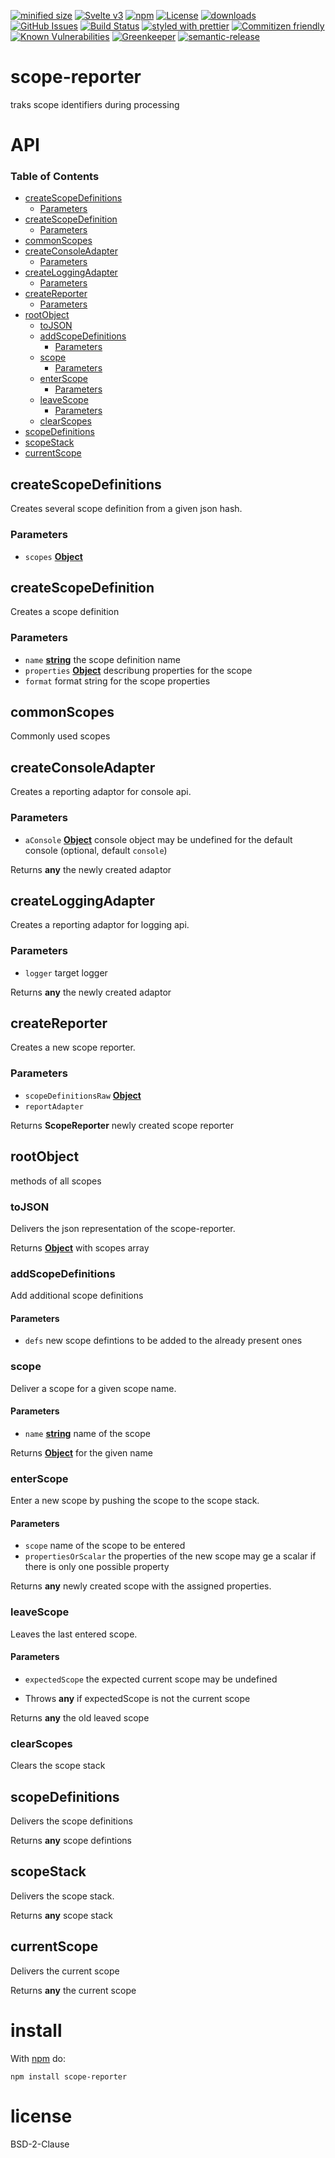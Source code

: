 [![minified size](https://badgen.net/bundlephobia/min/scope-reporter)](https://bundlephobia.com/result?p=scope-reporter)
[![Svelte v3](https://img.shields.io/badge/svelte-v3-orange.svg)](https://svelte.dev)
[![npm](https://img.shields.io/npm/v/scope-reporter.svg)](https://www.npmjs.com/package/scope-reporter)
[![License](https://img.shields.io/badge/License-BSD%203--Clause-blue.svg)](https://opensource.org/licenses/BSD-3-Clause)
[![downloads](http://img.shields.io/npm/dm/scope-reporter.svg?style=flat-square)](https://npmjs.org/package/scope-reporter)
[![GitHub Issues](https://img.shields.io/github/issues/arlac77/scope-reporter.svg?style=flat-square)](https://github.com/arlac77/scope-reporter/issues)
[![Build Status](https://secure.travis-ci.org/arlac77/scope-reporter.png)](http://travis-ci.org/arlac77/scope-reporter)
[![styled with prettier](https://img.shields.io/badge/styled_with-prettier-ff69b4.svg)](https://github.com/prettier/prettier)
[![Commitizen friendly](https://img.shields.io/badge/commitizen-friendly-brightgreen.svg)](http://commitizen.github.io/cz-cli/)
[![Known Vulnerabilities](https://snyk.io/test/github/arlac77/scope-reporter/badge.svg)](https://snyk.io/test/github/arlac77/scope-reporter)
[![Greenkeeper](https://badges.greenkeeper.io/arlac77/scope-reporter.svg)](https://greenkeeper.io/)
[![semantic-release](https://img.shields.io/badge/%20%20%F0%9F%93%A6%F0%9F%9A%80-semantic--release-e10079.svg)](https://github.com/arlac77/scope-reporter)

# scope-reporter

traks scope identifiers during processing

# API

<!-- Generated by documentation.js. Update this documentation by updating the source code. -->

### Table of Contents

-   [createScopeDefinitions](#createscopedefinitions)
    -   [Parameters](#parameters)
-   [createScopeDefinition](#createscopedefinition)
    -   [Parameters](#parameters-1)
-   [commonScopes](#commonscopes)
-   [createConsoleAdapter](#createconsoleadapter)
    -   [Parameters](#parameters-2)
-   [createLoggingAdapter](#createloggingadapter)
    -   [Parameters](#parameters-3)
-   [createReporter](#createreporter)
    -   [Parameters](#parameters-4)
-   [rootObject](#rootobject)
    -   [toJSON](#tojson)
    -   [addScopeDefinitions](#addscopedefinitions)
        -   [Parameters](#parameters-5)
    -   [scope](#scope)
        -   [Parameters](#parameters-6)
    -   [enterScope](#enterscope)
        -   [Parameters](#parameters-7)
    -   [leaveScope](#leavescope)
        -   [Parameters](#parameters-8)
    -   [clearScopes](#clearscopes)
-   [scopeDefinitions](#scopedefinitions)
-   [scopeStack](#scopestack)
-   [currentScope](#currentscope)

## createScopeDefinitions

Creates several scope definition from a given json hash.

### Parameters

-   `scopes` **[Object](https://developer.mozilla.org/docs/Web/JavaScript/Reference/Global_Objects/Object)** 

## createScopeDefinition

Creates a scope definition

### Parameters

-   `name` **[string](https://developer.mozilla.org/docs/Web/JavaScript/Reference/Global_Objects/String)** the scope definition name
-   `properties` **[Object](https://developer.mozilla.org/docs/Web/JavaScript/Reference/Global_Objects/Object)** describung properties for the scope
-   `format`  format string for the scope properties

## commonScopes

Commonly used scopes

## createConsoleAdapter

Creates a reporting adaptor for console api.

### Parameters

-   `aConsole` **[Object](https://developer.mozilla.org/docs/Web/JavaScript/Reference/Global_Objects/Object)** console object may be undefined for the default console (optional, default `console`)

Returns **any** the newly created adaptor

## createLoggingAdapter

Creates a reporting adaptor for logging api.

### Parameters

-   `logger`  target logger

Returns **any** the newly created adaptor

## createReporter

Creates a new scope reporter.

### Parameters

-   `scopeDefinitionsRaw` **[Object](https://developer.mozilla.org/docs/Web/JavaScript/Reference/Global_Objects/Object)** 
-   `reportAdapter`  

Returns **ScopeReporter** newly created scope reporter

## rootObject

methods of all scopes

### toJSON

Delivers the json representation of the scope-reporter.

Returns **[Object](https://developer.mozilla.org/docs/Web/JavaScript/Reference/Global_Objects/Object)** with scopes array

### addScopeDefinitions

Add additional scope definitions

#### Parameters

-   `defs`  new scope defintions to be added to the already present ones

### scope

Deliver a scope for a given scope name.

#### Parameters

-   `name` **[string](https://developer.mozilla.org/docs/Web/JavaScript/Reference/Global_Objects/String)** name of the scope

Returns **[Object](https://developer.mozilla.org/docs/Web/JavaScript/Reference/Global_Objects/Object)** for the given name

### enterScope

Enter a new scope by pushing the scope to the scope stack.

#### Parameters

-   `scope`  name of the scope to be entered
-   `propertiesOrScalar`  the properties of the new scope may ge a scalar if there is only one possible property

Returns **any** newly created scope with the assigned properties.

### leaveScope

Leaves the last entered scope.

#### Parameters

-   `expectedScope`  the expected current scope may be undefined


-   Throws **any** if expectedScope is not the current scope

Returns **any** the old leaved scope

### clearScopes

Clears the scope stack

## scopeDefinitions

Delivers the scope definitions

Returns **any** scope defintions

## scopeStack

Delivers the scope stack.

Returns **any** scope stack

## currentScope

Delivers the current scope

Returns **any** the current scope

# install

With [npm](http://npmjs.org) do:

    npm install scope-reporter

# license

BSD-2-Clause
